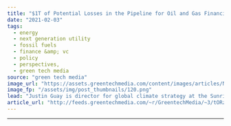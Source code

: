 ```yaml
---
title: "$1T of Potential Losses in the Pipeline for Oil and Gas Financiers"
date: "2021-02-03"
tags: 
  - energy
  - next generation utility
  - fossil fuels
  - finance &amp; vc
  - policy
  - perspectives,
  - green tech media
source: "green tech media"
image_url: "https://assets.greentechmedia.com/content/images/articles/Natural_Gas_Pipeline_Construction_XL_Shutterstock.jpg"
image_fp: "/assets/img/post_thumbnails/120.png"
lead: "Justin Guay is director for global climate strategy at the Sunrise Project. *** The only climate trend more powerful for global financial institutions than the drive to achieve net-zero emissions by 2050 is the momentum to exit oil and gas. According ..."
article_url: "http://feeds.greentechmedia.com/~r/GreentechMedia/~3/tORzb0rKZWE/1t-of-potential-losses-in-the-pipeline-for-oil-and-gas-financiers"
---
```


---
